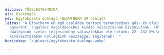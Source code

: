 ```yaml
---
divizio: TÜZELÉSTECHNIKA
alk: Blokkégők
nev: Egyfokozatú duálégő (BLOWTHERM GM család)
leiras: "A Blowtherm GM égő családba tartozó berendezések gáz- és olajtüzelésű berendezések
  egyaránt, rugalmas megoldásokhoz kiváló választásnak bizonyulnak. \n\nEgyfokozatú
  duálégőink széles teljesítmény választékban elérhetőek: 22- 232 kW.\n\nPontos típus
  kiválasztásábán kollégáink készséggel segítenek!  "
boritokep: "/uploads/egyfokozatu-dualego.webp"

---
```


